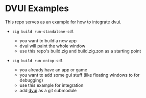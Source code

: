 # DVUI Examples

This repo serves as an example for how to integrate [dvui](https://github.com/david-vanderson/dvui).

- `zig build run-standalone-sdl`
  - you want to build a new app
  - dvui will paint the whole window
  - use this repo's build.zig and build.zig.zon as a starting point

- `zig build run-ontop-sdl`
  - you already have an app or game
  - you want to add some gui stuff (like floating windows to for debugging)
  - use this example for integration
  - add [dvui](https://github.com/david-vanderson/dvui) as a git submodule

